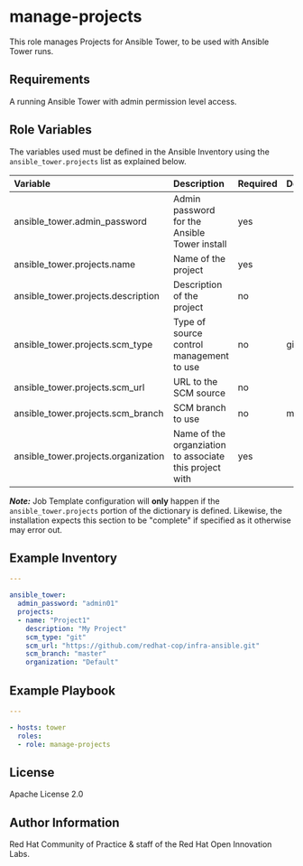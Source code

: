 manage-projects
===============

This role manages Projects for Ansible Tower, to be used with Ansible Tower runs.

## Requirements

A running Ansible Tower with admin permission level access.


## Role Variables

The variables used must be defined in the Ansible Inventory using the `ansible_tower.projects` list as explained below.


| Variable | Description | Required | Defaults |
|:---------|:------------|:---------|:---------|
|ansible_tower.admin_password|Admin password for the Ansible Tower install|yes||
|ansible_tower.projects.name|Name of the project|yes||
|ansible_tower.projects.description|Description of the project|no||
|ansible_tower.projects.scm_type|Type of source control management to use|no|git|
|ansible_tower.projects.scm_url|URL to the SCM source|no||
|ansible_tower.projects.scm_branch|SCM branch to use|no|master|
|ansible_tower.projects.organization|Name of the organziation to associate this project with|yes||

**_Note:_** Job Template configuration will **only** happen if the `ansible_tower.projects` portion of the dictionary is defined. Likewise, the installation expects this section to be "complete" if specified as it otherwise may error out.


## Example Inventory

```yaml
---

ansible_tower:
  admin_password: "admin01"
  projects:
  - name: "Project1"
    description: "My Project"
    scm_type: "git"
    scm_url: "https://github.com/redhat-cop/infra-ansible.git"
    scm_branch: "master"
    organization: "Default"
```

## Example Playbook

```yaml
---

- hosts: tower
  roles:
  - role: manage-projects
```


License
-------

Apache License 2.0


Author Information
------------------

Red Hat Community of Practice & staff of the Red Hat Open Innovation Labs.
